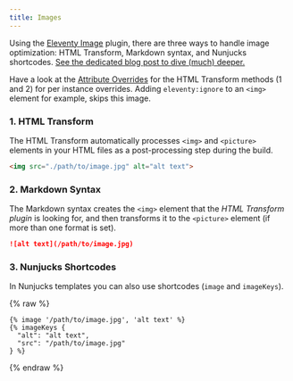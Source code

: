 ```yaml
---
title: Images
---
```


Using the [Eleventy Image](https://www.11ty.dev/docs/plugins/image/) plugin, there are three ways to handle image optimization: HTML Transform, Markdown syntax, and Nunjucks shortcodes. [See the dedicated blog post to dive (much) deeper.](/blog/post-with-an-image/)

Have a look at the [Attribute Overrides](https://www.11ty.dev/docs/plugins/image/#attribute-overrides) for the HTML Transform methods (1 and 2) for per instance overrides. Adding `eleventy:ignore` to an `<img>` element for example, skips this image.

### 1. HTML Transform
The HTML Transform automatically processes `<img>` and `<picture>` elements in your HTML files as a post-processing step during the build.

```html
<img src="./path/to/image.jpg" alt="alt text">
```

### 2. Markdown Syntax

The Markdown syntax creates the `<img>` element that the _HTML Transform plugin_ is looking for, and then transforms it to the `<picture>` element (if more than one format is set).

```markdown
![alt text](/path/to/image.jpg)
```

### 3. Nunjucks Shortcodes

In Nunjucks templates you can also use shortcodes (`image` and `imageKeys`).

{% raw %}

```jinja2
{% image '/path/to/image.jpg', 'alt text' %}
{% imageKeys {
  "alt": "alt text",
  "src": "/path/to/image.jpg"
} %}
```

{% endraw %}

